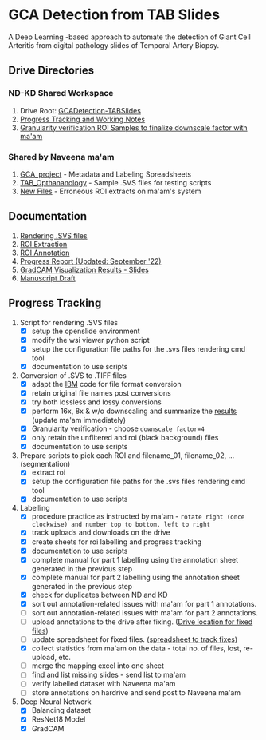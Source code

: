# GCA Detection from TAB Slides

A Deep Learning -based approach to automate the detection of Giant Cell Arteritis from digital pathology slides of Temporal Artery Biopsy.

## Drive Directories

### ND-KD Shared Workspace

1. Drive Root: [GCADetection-TABSlides](https://drive.google.com/drive/folders/1_RQTxfbj7Awx1GhnnLKy6KeTRhale__2?usp=sharing)
2. [Progress Tracking and Working Notes](https://docs.google.com/document/d/1EI5U-VP_N0la0jteKMeJGxWmzn7jbAj8no2Khai4MwM/edit)      
3. [Granularity verification ROI Samples to finalize downscale factor with ma'am](https://drive.google.com/drive/folders/1w94vfqY0z4Gr2lwi8LnAQiKYCEJDIUHV?usp=sharing)

### Shared by Naveena ma'am

1. [GCA_project](https://drive.google.com/drive/folders/1f4Iwodhixomwwb4sxPjJ3PCHW2382mNQ?usp=sharing) - Metadata and Labeling Spreadsheets 
2. [TAB_Opthananology](https://drive.google.com/drive/folders/1Oxh3VMHT2IRmN4J1q8ZTAE7CaUb1QOGj?usp=sharing) - Sample .SVS files for testing scripts 
3. [New Files](https://drive.google.com/drive/folders/1wNMkBg7kh8HdLntc05PEawvz-KLSkGQh?usp=sharing) - Erroneous ROI extracts on ma'am's system

## Documentation

1. [Rendering .SVS files](./docs/01-render_svs_files.md)
2. [ROI Extraction](./docs/02-roi_extraction_procedure.md)
3. [ROI Annotation](./docs/03-annotation_procedure.md)
4. [Progress Report (Updated: September '22)](https://docs.google.com/document/d/14vXHEkumhzXJesqY8LUNyQd2O7FVP_vWxGg40SNi9_Q/edit?usp=sharing)
5. [GradCAM Visualization Results - Slides](https://docs.google.com/presentation/d/1GQD0_uGlFD01MreCIrYuCU_YlGyblGtRPHYrLJ8xOL8/edit?usp=sharing)
6. [Manuscript Draft](https://docs.google.com/document/d/1Wkmae8R-DypWB5Hv9i0qM-ujm_lL0Q6_02oDFgkkQCk/edit?usp=sharing)

## Progress Tracking

1. Script for rendering .SVS files 
   - [X] setup the openslide environment
   - [X] modify the wsi viewer python script
   - [X] setup the configuration file paths for the .svs files rendering cmd tool
   - [X] documentation to use scripts
2. Conversion of .SVS to .TIFF files
   - [X] adapt the [IBM](https://developer.ibm.com/articles/an-automatic-method-to-identify-tissues-from-big-whole-slide-images-pt1/) code for file format conversion 
   - [X] retain original file names post conversions
   - [X] try both lossless and lossy conversions
   - [X] perform 16x, 8x & w/o downscaling and summarize the [results](https://docs.google.com/document/d/1EI5U-VP_N0la0jteKMeJGxWmzn7jbAj8no2Khai4MwM/edit#heading=h.awk4rggu1nqh) (update ma'am immediately)
   - [X] Granularity verification - choose `downscale factor=4`
   - [X] only retain the unflitered and roi (black background) files
   - [X] documentation to use scripts
3. Prepare scripts to pick each ROI and filename_01, filename_02, ... (segmentation)
   - [X] extract roi
   - [X] setup the configuration file paths for the .svs files rendering cmd tool
   - [X] documentation to use scripts
4. Labelling
   - [X] procedure practice as instructed by ma'am - `rotate right (once clockwise) and number top to bottom, left to right`
   - [X] track uploads and downloads on the drive
   - [X] create sheets for roi labelling and progress tracking
   - [X] documentation to use scripts
   - [X] complete manual for part 1 labelling using the annotation sheet generated in the previous step
   - [X] complete manual for part 2 labelling using the annotation sheet generated in the previous step
   - [X] check for duplicates between ND and KD
   - [X] sort out annotation-related issues with ma'am for part 1 annotations.
   - [ ] sort out annotation-related issues with ma'am for part 2 annotations.
   - [ ] upload annotations to the drive after fixing.  ([Drive location for fixed files](https://drive.google.com/drive/folders/184X-4lbfwLuAIAqPI7ZzVPlySRtxcwgP?usp=share_link))
   - [ ] update spreadsheet for fixed files. ([spreadsheet to track fixes](https://docs.google.com/spreadsheets/d/1KolmDlzGPSAhI4W-2FgJwvc56n7bZLdoJA1Y9zhH_Vg/edit#gid=997139375))
   - [X] collect statistics from ma'am on the data - total no. of files, lost, re-upload, etc.
   - [ ] merge the mapping excel into one sheet
   - [ ] find and list missing slides - send list to ma'am
   - [ ] verify labelled dataset with Naveena ma'am
   - [ ] store annotations on hardrive and send post to Naveena ma'am
5. Deep Neural Network
   - [X] Balancing dataset
   - [X] ResNet18 Model
   - [X] GradCAM
